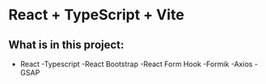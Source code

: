 # React + TypeScript + Vite

## What is in this project:

- React
  -Typescript
  -React Bootstrap
  -React Form Hook
  -Formik
  -Axios
  -GSAP
